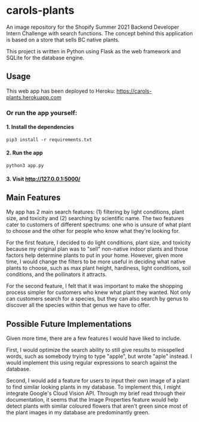 # carols-plants

An image repository for the Shopify Summer 2021 Backend Developer Intern Challenge with search functions. The concept behind this application is based on a store that sells BC native plants.

This project is written in Python using Flask as the web framework and SQLite for the database engine.

## Usage
This web app has been deployed to Heroku: https://carols-plants.herokuapp.com

### Or run the app yourself:
#### 1. Install the dependencies
```
pip3 install -r requirements.txt
```
#### 2. Run the app
```
python3 app.py
```
#### 3. Visit http://127.0.0.1:5000/

## Main Features
My app has 2 main search features: (1) filtering by light conditions, plant size, and toxicity and (2) searching by scientific name. The two features cater to customers of different spectrums: one who is unsure of what plant to choose and the other for people who know what they're looking for. 

For the first feature, I decided to do light conditions, plant size, and toxicity because my original plan was to "sell" non-native indoor plants and those factors help determine plants to put in your home. However, given more time, I would change the filters to be more useful in deciding what native plants to choose, such as max plant height, hardiness, light conditions, soil conditions, and the pollinators it attracts. 

For the second feature, I felt that it was important to make the shopping process simpler for customers who knew what plant they wanted. Not only can customers search for a species, but they can also search by genus to discover all the species within that genus we have to offer.

## Possible Future Implementations
Given more time, there are a few features I would have liked to include.

First, I would optimize the search ability to still give results to misspelled words, such as somebody trying to type "apple", but wrote "aple" instead. I would implement this using regular expressions to search against the database.

Second, I would add a feature for users to input their own image of a plant to find similar looking plants in my database. To implement this, I might integrate Google's Cloud Vision API. Through my brief read through their documentation, it seems that the Image Properties feature would help detect plants with similar coloured flowers that aren't green since most of the plant images in my database are predominantly green.
